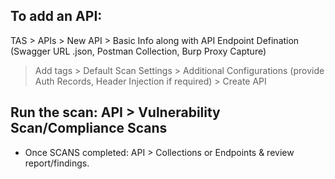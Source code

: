 ## To add an API:

TAS > APIs > New API > Basic Info along with API Endpoint Defination (Swagger URL .json, Postman Collection, Burp Proxy Capture)

> Add tags > Default Scan Settings > Additional Configurations (provide Auth Records, Header Injection if required) > Create API


## Run the scan: API > Vulnerability Scan/Compliance Scans
- Once SCANS completed: API > Collections or Endpoints & review report/findings.




